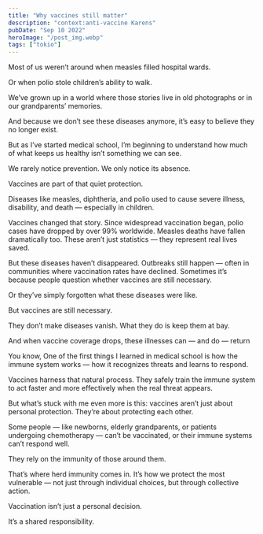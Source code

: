 ```yaml
---
title: "Why vaccines still matter"
description: "context:anti-vaccine Karens"
pubDate: "Sep 10 2022"
heroImage: "/post_img.webp"
tags: ["tokio"]
---
```


Most of us weren’t around when measles filled hospital wards.

Or when polio stole children’s ability to walk.



We’ve grown up in a world where those stories live in old photographs or in our grandparents’ memories.

And because we don’t see these diseases anymore, it’s easy to believe they no longer exist.



But as I’ve started medical school, I’m beginning to understand how much of what keeps us healthy isn’t something we can see.

We rarely notice prevention. We only notice its absence.



Vaccines are part of that quiet protection.



Diseases like measles, diphtheria, and polio used to cause severe illness, disability, and death — especially in children.

Vaccines changed that story. Since widespread vaccination began, polio cases have dropped by over 99% worldwide. Measles deaths have fallen dramatically too. These aren’t just statistics — they represent real lives saved.



But these diseases haven’t disappeared. Outbreaks still happen — often in communities where vaccination rates have declined. Sometimes it’s because people question whether vaccines are still necessary.

Or they’ve simply forgotten what these diseases were like.



But vaccines are still necessary.



They don’t make diseases vanish. What they do is keep them at bay.

And when vaccine coverage drops, these illnesses can — and do — return



You know, One of the first things I learned in medical school is how the immune system works — how it recognizes threats and learns to respond.

Vaccines harness that natural process. They safely train the immune system to act faster and more effectively when the real threat appears.



But what’s stuck with me even more is this: vaccines aren’t just about personal protection. They’re about protecting each other.



Some people — like newborns, elderly grandparents, or patients undergoing chemotherapy — can’t be vaccinated, or their immune systems can’t respond well.

They rely on the immunity of those around them.



That’s where herd immunity comes in. It’s how we protect the most vulnerable — not just through individual choices, but through collective action.



Vaccination isn’t just a personal decision.


It’s a shared responsibility.


